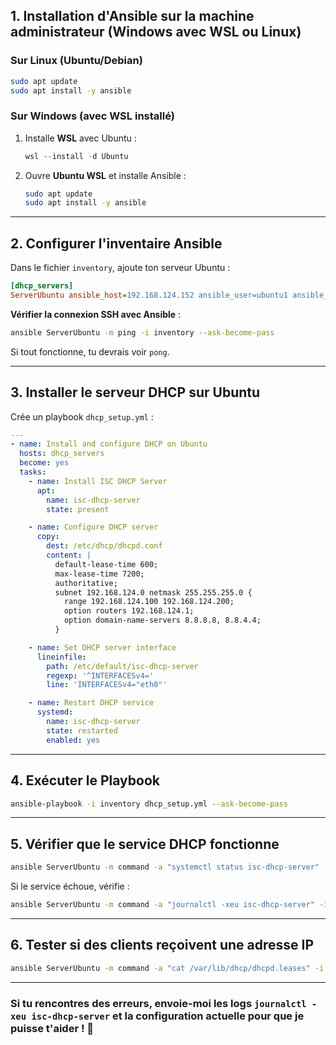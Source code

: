 ## **1. Installation d'Ansible sur la machine administrateur (Windows avec WSL ou Linux)**
### **Sur Linux (Ubuntu/Debian)**
```bash
sudo apt update
sudo apt install -y ansible
```
### **Sur Windows (avec WSL installé)**
1. Installe **WSL** avec Ubuntu :  
   ```powershell
   wsl --install -d Ubuntu
   ```
2. Ouvre **Ubuntu WSL** et installe Ansible :
   ```bash
   sudo apt update
   sudo apt install -y ansible
   ```

---

## **2. Configurer l'inventaire Ansible**
Dans le fichier `inventory`, ajoute ton serveur Ubuntu :

```ini
[dhcp_servers]
ServerUbuntu ansible_host=192.168.124.152 ansible_user=ubuntu1 ansible_ssh_private_key_file=~/.ssh/id_rsa ansible_become=True
```

**Vérifier la connexion SSH avec Ansible** :
```bash
ansible ServerUbuntu -m ping -i inventory --ask-become-pass
```
Si tout fonctionne, tu devrais voir `pong`.

---

## **3. Installer le serveur DHCP sur Ubuntu**
Crée un playbook `dhcp_setup.yml` :

```yaml
---
- name: Install and configure DHCP on Ubuntu
  hosts: dhcp_servers
  become: yes
  tasks:
    - name: Install ISC DHCP Server
      apt:
        name: isc-dhcp-server
        state: present

    - name: Configure DHCP server
      copy:
        dest: /etc/dhcp/dhcpd.conf
        content: |
          default-lease-time 600;
          max-lease-time 7200;
          authoritative;
          subnet 192.168.124.0 netmask 255.255.255.0 {
            range 192.168.124.100 192.168.124.200;
            option routers 192.168.124.1;
            option domain-name-servers 8.8.8.8, 8.8.4.4;
          }

    - name: Set DHCP server interface
      lineinfile:
        path: /etc/default/isc-dhcp-server
        regexp: '^INTERFACESv4='
        line: 'INTERFACESv4="eth0"'

    - name: Restart DHCP service
      systemd:
        name: isc-dhcp-server
        state: restarted
        enabled: yes
```

---

## **4. Exécuter le Playbook**
```bash
ansible-playbook -i inventory dhcp_setup.yml --ask-become-pass
```

---

## **5. Vérifier que le service DHCP fonctionne**
```bash
ansible ServerUbuntu -m command -a "systemctl status isc-dhcp-server" -i inventory --ask-become-pass
```

Si le service échoue, vérifie :
```bash
ansible ServerUbuntu -m command -a "journalctl -xeu isc-dhcp-server" -i inventory --ask-become-pass
```

---

## **6. Tester si des clients reçoivent une adresse IP**
```bash
ansible ServerUbuntu -m command -a "cat /var/lib/dhcp/dhcpd.leases" -i inventory --ask-become-pass
```

---

### **Si tu rencontres des erreurs, envoie-moi les logs `journalctl -xeu isc-dhcp-server` et la configuration actuelle pour que je puisse t'aider ! 🚀**

